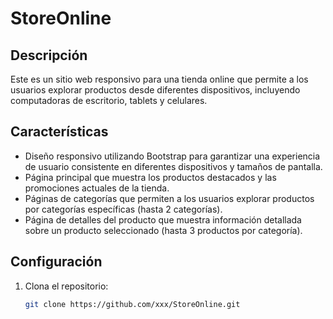 # StoreOnline

## Descripción

Este es un sitio web responsivo para una tienda online que permite a los usuarios explorar productos desde diferentes dispositivos, incluyendo computadoras de escritorio, tablets y celulares.

## Características

- Diseño responsivo utilizando Bootstrap para garantizar una experiencia de usuario consistente en diferentes dispositivos y tamaños de pantalla.
- Página principal que muestra los productos destacados y las promociones actuales de la tienda.
- Páginas de categorías que permiten a los usuarios explorar productos por categorías específicas (hasta 2 categorías).
- Página de detalles del producto que muestra información detallada sobre un producto seleccionado (hasta 3 productos por categoría).

## Configuración

1. Clona el repositorio:
   ```bash
   git clone https://github.com/xxx/StoreOnline.git
